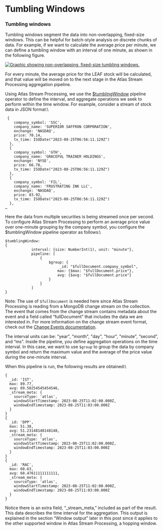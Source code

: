 # Tumbling Windows

### Tumbling windows <a href="#tumbling-windows" id="tumbling-windows"></a>

Tumbling windows segment the data into non-overlapping, fixed-size windows. This can be helpful for batch-style analysis on discrete chunks of data. For example, if we want to calculate the average price per minute, we can define a tumbling window with an interval of one minute, as shown in the following figure.

[![Graphic showing non-overlapping, fixed-size tumbling windows.](https://media.dev.to/cdn-cgi/image/width=800%2Cheight=%2Cfit=scale-down%2Cgravity=auto%2Cformat=auto/https%3A%2F%2Fdev-to-uploads.s3.amazonaws.com%2Fuploads%2Farticles%2F9a6rv2t2ixtdymuu0roj.png)](https://media.dev.to/cdn-cgi/image/width=800%2Cheight=%2Cfit=scale-down%2Cgravity=auto%2Cformat=auto/https%3A%2F%2Fdev-to-uploads.s3.amazonaws.com%2Fuploads%2Farticles%2F9a6rv2t2ixtdymuu0roj.png)

For every minute, the average price for the LEAF stock will be calculated, and that value will be moved on to the next stage in the Atlas Stream Processing aggregation pipeline.

Using Atlas Stream Processing, we use the [$tumblingWindow](https://www.mongodb.com/docs/atlas/atlas-sp/stream-aggregation/#-tumblingwindow) pipeline operator to define the interval, and aggregate operations we seek to perform within the time window. For example, consider a stream of stock data in JSON format:\


```
 {
    company_symbol: 'SSC',
    company_name: 'SUPERIOR SAFFRON CORPORATION',
    exchange: 'NASDAQ',
    price: 70.14,
    tx_time: ISODate("2023-08-25T06:56:11.129Z")
  },
  {
    company_symbol: 'GTH',
    company_name: 'GRACEFUL TRAINER HOLDINGS',
    exchange: 'NYSE',
    price: 66.78,
    tx_time: ISODate("2023-08-25T06:56:11.129Z")
  },
  {
    company_symbol: 'FIL',
    company_name: 'FRUSTRATING INK LLC',
    exchange: 'NASDAQ',
    price: 83.92,
    tx_time: ISODate("2023-08-25T06:56:11.129Z")
  },
…
```

Here the data from multiple securities is being streamed once per second. To configure Atlas Stream Processing to perform an average price value over one-minute grouping by the company symbol, you configure the $tumblingWindow pipeline operator as follows:\


```
$tumblingWindow: 
{
            interval: {size: NumberInt(1), unit: "minute"},
            pipeline: [
                {
                    $group: {
                         _id: "$fullDocument.company_symbol",
                        max: {$max: "$fullDocument.price"},
                        avg: {$avg: "$fullDocument.price"}
                    }
                }
            ]
}
```

Note: The use of `$fullDocument` is needed here since Atlas Stream Processing is reading from a MongoDB change stream on the collection. The event that comes from the change stream contains metadata about the event and a field called “fullDocument” that includes the data we are interested in. For more information on the change stream event format, check out the [Change Events documentation](https://www.mongodb.com/docs/manual/reference/change-events/#change-events).

The interval units can be: "year", "month", "day", "hour", "minute", “second”, and “ms”. Inside the pipeline, you define aggregation operations on the time interval. In this case, we want to use `$group` to group the data by company symbol and return the maximum value and the average of the price value during the one-minute interval.

When this pipeline is run, the following results are obtained:\


```
{
  _id: 'IST',
  max: 89.77,
  avg: 89.50254545454546,
  _stream_meta: {
    sourceType: 'atlas',
    windowStartTimestamp: 2023-08-25T11:02:00.000Z,
    windowEndTimestamp: 2023-08-25T11:03:00.000Z
  }
}
{
  _id: 'DPP',
  max: 51.38,
  avg: 51.23148148148148,
  _stream_meta: {
    sourceType: 'atlas',
    windowStartTimestamp: 2023-08-25T11:02:00.000Z,
    windowEndTimestamp: 2023-08-25T11:03:00.000Z
  }
}
{
  _id: 'RAC',
  max: 60.63,
  avg: 60.47611111111111,
  _stream_meta: {
    sourceType: 'atlas',
    windowStartTimestamp: 2023-08-25T11:02:00.000Z,
    windowEndTimestamp: 2023-08-25T11:03:00.000Z
  }
}
```

Notice there is an extra field, “\_stream\_meta,” included as part of the result. This data describes the time interval for the aggregation. This output is explained in the section “Window output” later in this post since it applies to the other supported window in Atlas Stream Processing, a hopping window.
